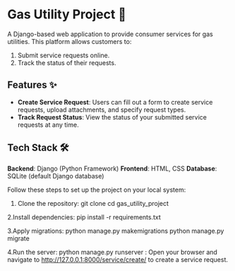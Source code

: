 # Gas Utility Project 🚀

A Django-based web application to provide consumer services for gas utilities. This platform allows customers to:
1. Submit service requests online.
2. Track the status of their requests.

## Features ✨

- **Create Service Request**: Users can fill out a form to create service requests, upload attachments, and specify request types.
- **Track Request Status**: View the status of your submitted service requests at any time.

## Tech Stack 🛠️

**Backend**: Django (Python Framework)
**Frontend**: HTML, CSS
**Database**: SQLite (default Django database)


Follow these steps to set up the project on your local system:

1. Clone the repository:
   git clone <repository-url>
   cd gas_utility_project
   
2.Install dependencies:
pip install -r requirements.txt

3.Apply migrations:
python manage.py makemigrations
python manage.py migrate

4.Run the server:
python manage.py runserver :
Open your browser and navigate to http://127.0.0.1:8000/service/create/ to create a service request.



